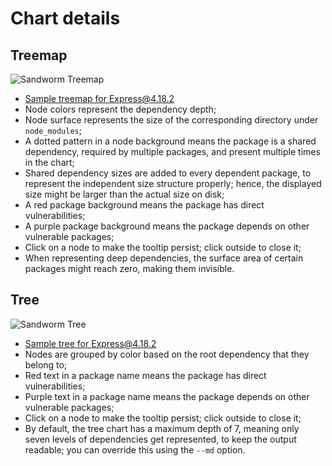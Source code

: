 # Chart details

## Treemap
![Sandworm Treemap](https://assets.sandworm.dev/showcase/treemap-snip.png)
* [Sample treemap for Express@4.18.2](https://assets.sandworm.dev/charts/npm/express/4.18.2/treemap.svg)
* Node colors represent the dependency depth;
* Node surface represents the size of the corresponding directory under `node_modules`;
* A dotted pattern in a node background means the package is a shared dependency, required by multiple packages, and present multiple times in the chart;
* Shared dependency sizes are added to every dependent package, to represent the independent size structure properly; hence, the displayed size might be larger than the actual size on disk;
* A red package background means the package has direct vulnerabilities;
* A purple package background means the package depends on other vulnerable packages;
* Click on a node to make the tooltip persist; click outside to close it;
* When representing deep dependencies, the surface area of certain packages might reach zero, making them invisible.

## Tree
![Sandworm Tree](https://assets.sandworm.dev/showcase/tree-snip.png)
* [Sample tree for Express@4.18.2](https://assets.sandworm.dev/charts/npm/express/4.18.2/tree.svg)
* Nodes are grouped by color based on the root dependency that they belong to;
* Red text in a package name means the package has direct vulnerabilities;
* Purple text in a package name means the package depends on other vulnerable packages;
* Click on a node to make the tooltip persist; click outside to close it;
* By default, the tree chart has a maximum depth of 7, meaning only seven levels of dependencies get represented, to keep the output readable; you can override this using the `--md` option.